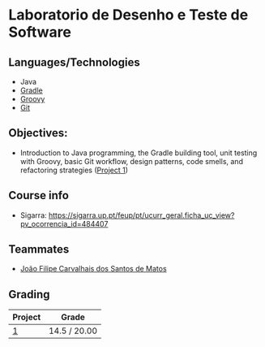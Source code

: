 # Laboratorio de Desenho e Teste de Software

## Languages/Technologies
- Java
- [Gradle](https://gradle.org/)
- [Groovy](https://groovy-lang.org/)
- [Git](https://git-scm.com/)


## Objectives: 
- Introduction to Java programming, the Gradle building tool, unit testing with Groovy, basic Git workflow, design patterns, code smells, and refactoring strategies ([Project 1](./P1%20-%20Introdução%20a%20Java,%20Git,%20e%20Unit%20testing/))

## Course info
- Sigarra: https://sigarra.up.pt/feup/pt/ucurr_geral.ficha_uc_view?pv_ocorrencia_id=484407

## Teammates
- [João Filipe Carvalhais dos Santos de Matos](https://github.com/jcarvalhaismatos)

## Grading

| Project | Grade |
| ------- | ----- |
| [1](./P1%20-%20Introdução%20a%20Java,%20Git,%20e%20Unit%20testing/) | 14.5 / 20.00 |
